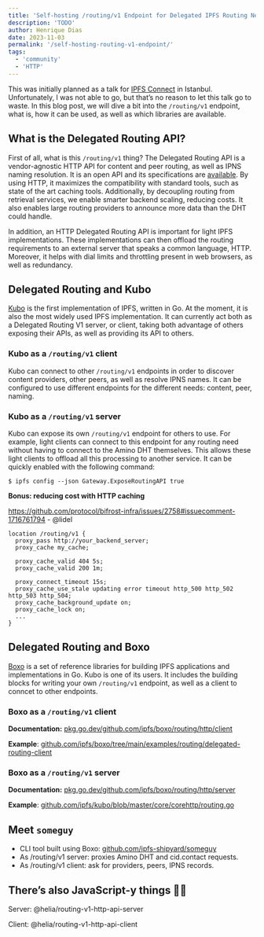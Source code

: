 ```yaml
---
title: 'Self-hosting /routing/v1 Endpoint for Delegated IPFS Routing Needs'
description: 'TODO'
author: Henrique Dias
date: 2023-11-03
permalink: '/self-hosting-routing-v1-endpoint/'
tags:
  - 'community'
  - 'HTTP'
---
```


This was initially planned as a talk for [IPFS Connect](https://istanbul2023.ipfsconnect.org/) in Istanbul. Unfortunately, I was not able to go, but that’s no reason to let this talk go to waste. In this blog post, we will dive a bit into the `/routing/v1` endpoint, what is, how it can be used, as well as which libraries are available.

## What is the Delegated Routing API?

First of all, what is this `/routing/v1` thing? The Delegated Routing API is a vendor-agnostic HTTP API for content and peer routing, as well as IPNS naming resolution. It is an open API and its specifications are [available](https://specs.ipfs.tech/routing/http-routing-v1/). By using HTTP, it maximizes the compatibility with standard tools, such as state of the art caching tools. Additionally, by decoupling routing from retrieval services, we enable smarter backend scaling, reducing costs. It also enables large routing providers to announce more data than the DHT could handle.

In addition, an HTTP Delegated Routing API is important for light IPFS implementations. These implementations can then offload the routing requirements to an external server that speaks a common language, HTTP. Moreover, it helps with dial limits and throttling present in web browsers, as well as redundancy.

## Delegated Routing and Kubo

[Kubo](https://github.com/ipfs/kubo) is the first implementation of IPFS, written in Go. At the moment, it is also the most widely used IPFS implementation. It can currently act both as a Delegated Routing V1 server, or client, taking both advantage of others exposing their APIs, as well as providing its API to others.

### Kubo as a `/routing/v1` client

Kubo can connect to other `/routing/v1` endpoints in order to discover content providers, other peers, as well as resolve IPNS names. It can be configured to use different endpoints for the different needs: content, peer, naming.

### Kubo as a `/routing/v1` server

Kubo can expose its own `/routing/v1` endpoint for others to use. For example, light clients can connect to this endpoint for any routing need without having to connect to the Amino DHT themselves. This allows these light clients to offload all this processing to another service. It can be quickly enabled with the following command:

```console
$ ipfs config --json Gateway.ExposeRoutingAPI true
```

****Bonus: reducing cost with HTTP caching****

https://github.com/protocol/bifrost-infra/issues/2758#issuecomment-1716761794 - @lidel

```nginx
location /routing/v1 {
  proxy_pass http://your_backend_server;
  proxy_cache my_cache;

  proxy_cache_valid 404 5s; 
  proxy_cache_valid 200 1m;

  proxy_connect_timeout 15s;
  proxy_cache_use_stale updating error timeout http_500 http_502 http_503 http_504;
  proxy_cache_background_update on;
  proxy_cache_lock on;
  ...
}
```

## Delegated Routing and Boxo

[Boxo](https://github.com/ipfs/boxo) is a set of reference libraries for building IPFS applications and implementations in Go. Kubo is one of its users. It includes the building blocks for writing your own `/routing/v1` endpoint, as well as a client to conncet to other endpoints.

### Boxo as a `/routing/v1` client

**Documentation:** [pkg.go.dev/github.com/ipfs/boxo/routing/http/client](https://pkg.go.dev/github.com/ipfs/boxo/routing/http/client)

**Example**: [github.com/ipfs/boxo/tree/main/examples/routing/delegated-routing-client](https://github.com/ipfs/boxo/tree/main/examples/routing/delegated-routing-client)

### Boxo as a `/routing/v1` server

**Documentation:** [pkg.go.dev/github.com/ipfs/boxo/routing/http/server](https://pkg.go.dev/github.com/ipfs/boxo/routing/http/server)

**Example**: [github.com/ipfs/kubo/blob/master/core/corehttp/routing.go](https://github.com/ipfs/kubo/blob/master/core/corehttp/routing.go)

## Meet `someguy`

- CLI tool built using Boxo: [github.com/ipfs-shipyard/someguy](https://github.com/ipfs-shipyard/someguy)
- As /routing/v1 server: proxies Amino DHT and cid.contact requests.
- As /routing/v1 client: ask for providers, peers, IPNS records.

## ****There’s also JavaScript-y things 🪩✨****

Server: @helia/routing-v1-http-api-server

Client: @helia/routing-v1-http-api-client